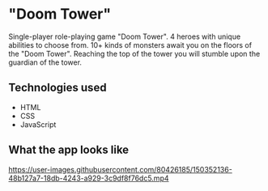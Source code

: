 
# "Doom Tower"

Single-player role-playing game "Doom Tower". 4 heroes with unique abilities to choose from. 10+ kinds of monsters await you on the floors of the "Doom Tower". Reaching the top of the tower you will stumble upon the guardian of the tower.

## Technologies used

 - HTML
 - CSS
 - JavaScript

## What the app looks like

https://user-images.githubusercontent.com/80426185/150352136-48b127a7-18db-4243-a929-3c9df8f76dc5.mp4
